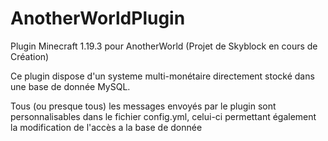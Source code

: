 # AnotherWorldPlugin
Plugin Minecraft 1.19.3 pour AnotherWorld (Projet de Skyblock en cours de Création)



Ce plugin dispose d'un systeme multi-monétaire directement stocké dans une base de donnée MySQL.

Tous (ou presque tous) les messages envoyés par le plugin sont personnalisables dans le fichier config.yml, celui-ci permettant également la modification de l'accès a la base de donnée
